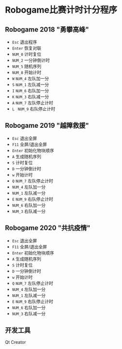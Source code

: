 # Robogame比赛计时计分程序
## Robogame 2018 "勇攀高峰" 
- `Esc` 退出程序
- `Enter` 恢复对联
- `NUM_0` 计时复位
- `NUM_2` 一分钟倒计时
- `NUM_5` 随机序列
- `NUM_8` 开始计时
- `W` `NUM_4` 左队加一分
- `S` `NUM_1` 左队减一分
- `I` `NUM_6` 右队加一分
- `K` `NUM_3` 右队减一分
- `A` `NUM_7` 左队停止计时
- `L ` `NUM_9` 右队停止计时

## Robogame 2019 "越障救援"
- `Esc` 退出全屏
- `F11` 全屏/退出全屏
- `Enter` 初始化物块顺序
- `A` 生成随机序列
- `S` 计时复位
- `D` 一分钟倒计时
- `w` 开始计时
- `Q` `NUM_7` 左队停止计时
- `NUM_4` 左队加一分
- `NUM_1` 左队减一分
- `E` `NUM_9` 右队停止计时
- `NUM_6` 右队加一分
- `NUM_3` 右队减一分



## Robogame 2020 "共抗疫情"

- `Esc` 退出全屏
- `F11` 全屏/退出全屏
- `Enter` 初始化物块顺序
- `A` 生成随机序列
- `S` 计时复位
- `D` 一分钟倒计时
- `w` 开始计时
- `Q` `NUM_7` 左队停止计时
- `NUM_4` 左队加一分
- `NUM_1` 左队减一分
- `E` `NUM_9` 右队停止计时
- `NUM_6` 右队加一分
- `NUM_3` 右队减一分



## 开发工具

Qt Creator


